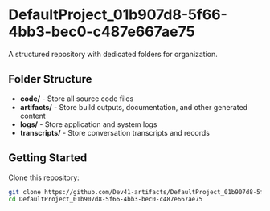 # DefaultProject_01b907d8-5f66-4bb3-bec0-c487e667ae75
A structured repository with dedicated folders for organization.

## Folder Structure

- **code/** - Store all source code files
- **artifacts/** - Store build outputs, documentation, and other generated content
- **logs/** - Store application and system logs
- **transcripts/** - Store conversation transcripts and records

## Getting Started

Clone this repository:
```bash
git clone https://github.com/Dev41-artifacts/DefaultProject_01b907d8-5f66-4bb3-bec0-c487e667ae75
cd DefaultProject_01b907d8-5f66-4bb3-bec0-c487e667ae75
```
